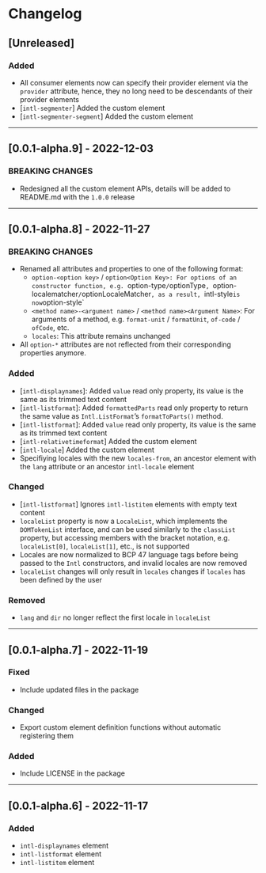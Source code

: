 # Changelog

## [Unreleased]

### Added

- All consumer elements now can specify their provider element via the
  `provider` attribute, hence, they no long need to be descendants of their
  provider elements
- [`intl-segmenter`] Added the custom element
- [`intl-segmenter-segment`] Added the custom element

---

## [0.0.1-alpha.9] - 2022-12-03

### BREAKING CHANGES

- Redesigned all the custom element APIs, details will be added to README.md
  with the `1.0.0` release

---

## [0.0.1-alpha.8] - 2022-11-27

### BREAKING CHANGES

- Renamed all attributes and properties to one of the following format:
  * `option-<option key>` / `option<Option Key>: For options of an constructor
    function, e.g. `option-type` / `optionType`, `option-localematcher` /
    `optionLocaleMatcher`, as a result, `intl-style` is now `option-style`
  * `<method name>-<argument name>` / `<method name><Argument Name>`: For
    arguments of a method, e.g. `format-unit` / `formatUnit`, `of-code` /
    `ofCode`, etc.
  * `locales`: This attribute remains unchanged
- All `option-*` attributes are not reflected from their corresponding
  properties anymore.

### Added

- [`intl-displaynames`]: Added `value` read only property, its value is the same
  as its trimmed text content
- [`intl-listformat`]: Added `formattedParts` read only property to return the
  same value as `Intl.ListFormat`’s `formatToParts()` method.
- [`intl-listformat`]: Added `value` read only property, its value is the same
  as its trimmed text content
- [`intl-relativetimeformat`] Added the custom element
- [`intl-locale`] Added the custom element
- Specifiying locales with the new `locales-from`, an ancestor element with the
  `lang` attribute or an ancestor `intl-locale` element

### Changed

- [`intl-listformat`] Ignores `intl-listitem` elements with empty text content
- `localeList` property is now a `LocaleList`, which implements the
  `DOMTokenList` interface, and can be used similarly to the `classList`
  property, but accessing members with the bracket notation, e.g.
  `localeList[0]`, `localeList[1]`, etc., is not supported
- Locales are now normalized to BCP 47 language tags before being passed to the
  `Intl` constructors, and invalid locales are now removed
- `localeList` changes will only result in `locales` changes if `locales`
  has been defined by the user

### Removed

- `lang` and `dir` no longer reflect the first locale in `localeList`

---

## [0.0.1-alpha.7] - 2022-11-19

### Fixed

- Include updated files in the package

### Changed

- Export custom element definition functions without automatic registering them

### Added

- Include LICENSE in the package

---

## [0.0.1-alpha.6] - 2022-11-17

### Added

- `intl-displaynames` element
- `intl-listformat` element
- `intl-listitem` element